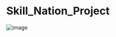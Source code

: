 # Skill_Nation_Project

![image](https://github.com/user-attachments/assets/0ac7d422-7206-4837-8d43-76b9d5ca58a0)
